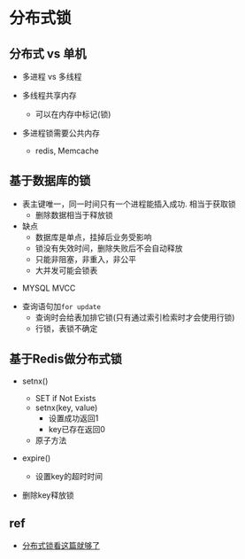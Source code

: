 
# 分布式锁

## 分布式 vs 单机
+ 多进程 vs 多线程

+ 多线程共享内存
    + 可以在内存中标记(锁)

+ 多进程锁需要公共内存
    + redis, Memcache

## 基于数据库的锁
<!-- 基于表主键的分布式锁 -->
+ 表主键唯一，同一时间只有一个进程能插入成功. 相当于获取锁
    + 删除数据相当于释放锁
+ 缺点
    + 数据库是单点，挂掉后业务受影响
    + 锁没有失效时间，删除失败后不会自动释放
    + 只能非阻塞，非重入，非公平
    + 大并发可能会锁表
<!-- 基于表字段做分布式锁 -->
+ MYSQL MVCC
<!-- 基于数据库排它锁 -->
+ 查询语句加`for update`
    + 查询时会给表加排它锁(只有通过索引检索时才会使用行锁)
    + 行锁，表锁不确定

## 基于Redis做分布式锁
+ setnx()
    + SET if Not Exists
    + setnx(key, value)
        + 设置成功返回1
        + key已存在返回0
    + 原子方法

+ expire()
    + 设置key的超时时间

+ 删除key释放锁

## ref
+ [分布式锁看这篇就够了](https://zhuanlan.zhihu.com/p/42056183)
